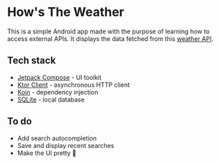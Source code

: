 # How's The Weather
This is a simple Android app made with the purpose of learning how to access external APIs. It displays the data fetched from this [weather API](https://github.com/robertoduessmann/weather-api).

## Tech stack
- [Jetpack Compose](https://developer.android.com/jetpack/compose) - UI toolkit
- [Ktor Client](https://ktor.io/docs/client.html) - asynchronous HTTP client
- [Koin](https://insert-koin.io/) - dependency injection
- [SQLite](https://www.sqlite.org/index.html) - local database

## To do
- Add search autocompletion
- Save and display recent searches
- Make the UI pretty 🦋

